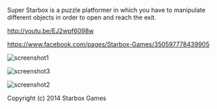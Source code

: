 Super Starbox is a puzzle platformer in which you have to manipulate different objects in order to open and reach the exit.

http://youtu.be/EJ2wpf6098w

https://www.facebook.com/pages/Starbox-Games/350597778439905

![screenshot1](https://cloud.githubusercontent.com/assets/8791418/4289649/a98be9e4-3db5-11e4-80ed-253de05f1a72.png)

![screenshot3](https://cloud.githubusercontent.com/assets/8791418/4289656/b0111f8c-3db5-11e4-86b8-56219cac2dee.png)

![screenshot2](https://cloud.githubusercontent.com/assets/8791418/4289663/b988128c-3db5-11e4-9afc-2a67b6ae6b3b.png)

Copyright (c) 2014 Starbox Games
